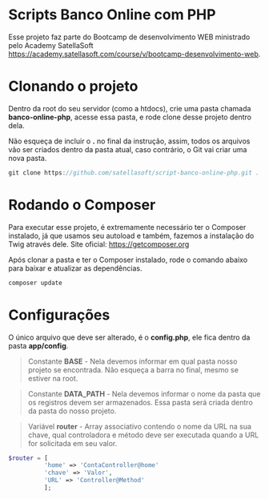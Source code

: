 # Scripts Banco Online com PHP

Esse projeto faz parte do Bootcamp de desenvolvimento WEB ministrado pelo Academy SatellaSoft <https://academy.satellasoft.com/course/v/bootcamp-desenvolvimento-web>.

# Clonando o projeto

Dentro da root do seu servidor (como a htdocs), crie uma pasta chamada **banco-online-php**, acesse essa pasta, e rode clone desse projeto dentro dela.

Não esqueça de incluir o **.** no final da instrução, assim, todos os arquivos vão ser criados dentro da pasta atual, caso contrário, o Git vai criar uma nova pasta.

```c
git clone https://github.com/satellasoft/script-banco-online-php.git .
```

# Rodando o Composer

Para executar esse projeto, é extremamente necessário ter o Composer instalado, já que usamos seu autoload e também, fazemos a instalação do Twig através dele.
Site oficial: https://getcomposer.org

Após clonar a pasta e ter o Composer instalado, rode o comando abaixo para baixar e atualizar as dependências.

```c
composer update
```

# Configurações

O único arquivo que deve ser alterado, é o **config.php**, ele fica dentro da pasta **app/config**.

> Constante **BASE** - Nela devemos informar em qual pasta nosso projeto se encontrada. Não esqueça a barra no final, mesmo se estiver na root.

> Constante **DATA_PATH** - Nela devemos informar o nome da pasta que os registros devem ser armazenados. Essa pasta será criada dentro da pasta do nosso projeto.

> Variável **router** - Array associativo contendo o nome da URL na sua chave, qual controladora e método deve ser executada quando a URL for solicitada em seu valor.

```php
$router = [
          'home' => 'ContaController@home'
          'chave' => 'Valor',
          'URL' => 'Controller@Method'
          ];
```
